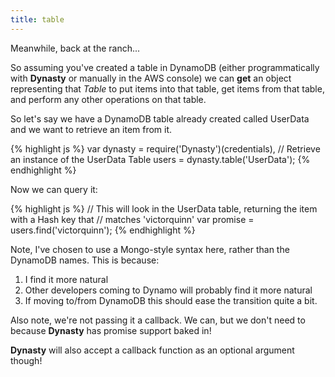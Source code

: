 ```yaml
---
title: table
---
```


Meanwhile, back at the ranch...

So assuming you've created a table in DynamoDB (either programmatically with
**Dynasty** or manually in the AWS console) we can **get** an object representing
that *Table* to put items into that table, get items from that table, and
perform any other operations on that table.

So let's say we have a DynamoDB table already created called UserData and we
want to retrieve an item from it.

{% highlight js %}
var dynasty = require('Dynasty')(credentials),
    // Retrieve an instance of the UserData Table
    users = dynasty.table('UserData');
{% endhighlight %}

Now we can query it:

{% highlight js %}
// This will look in the UserData table, returning the item with a Hash key that
// matches 'victorquinn'
var promise = users.find('victorquinn');
{% endhighlight %}

Note, I've chosen to use a Mongo-style syntax here, rather than the DynamoDB
names. This is because:

1. I find it more natural
2. Other developers coming to Dynamo will probably find it more natural
3. If moving to/from DynamoDB this should ease the transition quite a bit.

Also note, we're not passing it a callback. We can, but we don't need to because
**Dynasty** has promise support baked in!

**Dynasty** will also accept a callback function as an optional argument though!
